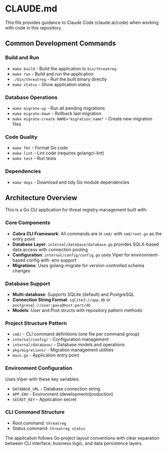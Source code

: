 # CLAUDE.md

This file provides guidance to Claude Code (claude.ai/code) when working with code in this repository.

## Common Development Commands

### Build and Run
- `make build` - Build the application to `bin/threatreg`
- `make run` - Build and run the application
- `./bin/threatreg` - Run the built binary directly
- `make status` - Show application status

### Database Operations
- `make migrate-up` - Run all pending migrations
- `make migrate-down` - Rollback last migration
- `make migrate-create NAME="migration_name"` - Create new migration files

### Code Quality
- `make fmt` - Format Go code
- `make lint` - Lint code (requires golangci-lint)
- `make test` - Run tests

### Dependencies
- `make deps` - Download and tidy Go module dependencies

## Architecture Overview

This is a Go CLI application for threat registry management built with:

### Core Components
- **Cobra CLI Framework**: All commands are in `cmd/` with `cmd/root.go` as the entry point
- **Database Layer**: `internal/database/database.go` provides SQLX-based data access with connection pooling
- **Configuration**: `internal/config/config.go` uses Viper for environment-based config with .env support
- **Migrations**: Uses golang-migrate for version-controlled schema changes

### Database Support
- **Multi-database**: Supports SQLite (default) and PostgreSQL
- **Connection String Format**: `sqlite3://app.db` or `postgresql://user:pass@host:port/db`
- **Models**: User and Post structs with repository pattern methods

### Project Structure Pattern
- `cmd/` - CLI command definitions (one file per command group)
- `internal/config/` - Configuration management
- `internal/database/` - Database models and operations
- `pkg/migrations/` - Migration management utilities
- `main.go` - Application entry point

### Environment Configuration
Uses Viper with these key variables:
- `DATABASE_URL` - Database connection string
- `APP_ENV` - Environment (development/production)
- `SECRET_KEY` - Application secret

### CLI Command Structure
- Root command: `threatreg`
- Status command: `threatreg status`

The application follows Go project layout conventions with clear separation between CLI interface, business logic, and data persistence layers.
